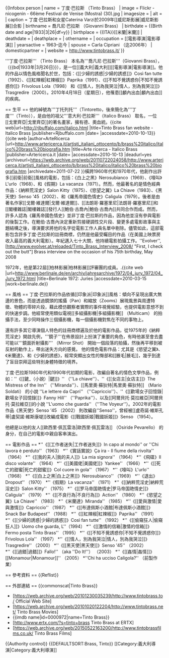 {{Infobox person
| name            = 丁度·巴拉斯 （Tinto Brass）
| image           = Flickr - nicogenin - 66ème Festival de Venise (Mostra) (30).jpg
| imagesize       = 
| alt             = 
| caption         = 丁度·巴拉斯和女星Caterina Varzi於2009年[[威尼斯影展|威尼斯影展]]合影
| birthname       = 喬凡尼·巴拉斯 （Giovanni Brass）
| birthdate       = {{Birth date and age|1933|3|26|df=y}}
| birthplace      = {{ITA}}[[米蘭|米蘭]]
| deathdate       = 
| deathplace      = 
| othername       = 
| occupation      = [[電影導演|電影導演]]
| yearsactive     = 1963–迄今
| spouse          = Carla Cipriani （迄2006年）
| domesticpartner = 
| website         = http://www.tintobrass.it/
}}

'''丁度·巴拉斯''' （Tinto Brass） 本名為'''喬凡尼·巴拉斯'''（Giovanni Brass），（{{bd|1933年|3月26日}}），是一位[[義大利|義大利]][[電影導演|電影導演]]。他的作品以情色風格聞名於世，包括：《[[少婦的誘惑|少婦的誘惑]]》Così fan tutte（1992）、《[[紅辣椒|紅辣椒]]》Paprika（1991）、《[[不知不覺誘惑你|不知不覺誘惑你]]》Frivolous Lola（1998） 和《[[情人，別為我哭泣|情人，別為我哭泣]]》Trasgredire（2000）。2010年4月18日（星期日），他罹患[[顱內出血|顱內出血]]的疾病。

== 生平 ==
他的綽號為'''丁托列托'''（Tintoretto，後來簡化為'''丁度'''（Tinto）），是由他的祖父'''意大利·巴拉斯'''（Italico Brass） 取名，一位[[戈里齊亞|戈里齊亞]]的著名畫家，擁有德、奧血統。<ref>{{cite web|url=http://rjbuffalo.com/italico.html |title=Tinto Brass fan website - Italico Brass |publisher=Rjbuffalo.com |date= |accessdate=2010-10-13}}</ref><ref>{{cite web |author=ArteRicerca |url=http://www.artericerca.it/artisti_italiani_ottocento/b/brass%20italico/italico%20brass%20biografia.htm |title=Arte ricerca - Italico Brass |publisher=Artericerca.it |date= |accessdate=2010-10-13 |deadurl=yes |archiveurl=https://web.archive.org/web/20110722024058/http://www.artericerca.it/artisti_italiani_ottocento/b/brass%20italico/italico%20brass%20biografia.htm |archivedate=2011-07-22 }}</ref>橫跨1960年代和1970年代，他創作出許多[[前衛|前衛]]風格的電影，包括：《白上之黑》Nerosubianco（1969）、《嚎叫》L'urlo（1968）、和《假期》La vacanza（1971）。然而，他最著名的是情色經典作品：《納粹荒淫史》Salon Kitty（1975）、《慾望之翼》La Chiave（1983）、《黑天使》Senso '45（2002）、和《羅馬帝國色情史》Caligula（1979）。後者是由著名作家[[戈爾·維達爾|戈爾·維達爾]]、[[法朗哥·羅塞里尼|法朗哥·羅塞里尼]]和[[閣樓雜誌|閣樓雜誌]]發行人[[鮑伯·古喬內|鮑伯·古喬內]]共同合作而成。然而，許多人認為《羅馬帝國色情史》並非丁度·巴拉斯的作品，因為他並沒有參與電影的後製工作。在鮑伯·古喬內決定重新剪接硬調性交片段、變更多處電影故事與主題結構之後，導演要求將他的名字從電影工作人員名單中剔除。儘管如此，這部電影包含許多丁度·巴拉斯的註冊商標，仍然是他最受矚目的作品（在美國上映票房收入最高的義大利電影）。年紀邁入七十大關，他持續電影拍攝工作。<ref>''Evolver'', [http://www.evolver.at/reloaded/Tinto_Brass_Interview_2008/ "First, I check out the butt"] Brass interview on the occasion of his 75th birthday, May 2008</ref>

1972年，他是第22屆[[柏林影展|柏林影展]]評審團的成員。.<ref name="berlinale 1972">{{cite web |url=http://www.berlinale.de/en/archiv/jahresarchive/1972/04_jury_1972/04_Jury_1972.html |title=Berlinale 1972: Juries |accessdate=2010-03-15 |work=berlinale.de}}</ref>

== 風格 ==
丁度·巴拉斯的作品依循[[印象派|印象派]]風格：傾向不呈現出廣大無邊的景色，而是透過鏡頭的搖攝（Pan）和縮放（Zooms）展現風景與周遭特徵、物體的零碎片段，藉此模仿觀察者實際的事件視覺經驗，也提供電影意想不到的快速步調。他經常使用類似電視[[多組攝影機|多組攝影機]] （Multicam） 的拍攝手法，至少同時操作三個攝影機，每一個攝影機對焦在不同的事物上。

還有許多其它導演個人特色的註冊商標遍及於他的電影作品，從1975年的《納粹荒淫史》開啟先例，'''鏡子'''在佈景設計上扮演了重要的角色，有時他甚至會去盡可能以'''鏡面折射攝影''' （Mirror Shot） 開始一個段落的拍攝，然後再平移到被反射的動作上，帶出迷失方向的感覺。 他的情色電影作品：尤其是《慾望之翼》、《米蘭達》、和《少婦的誘惑》，經常突顯出女性的臀部和[[腋毛|腋毛]]，幾乎到達了盲目崇拜這些特別身體特徵的境界。

丁度·巴拉斯1980年代和1990年代初期的電影，改編自著名的情色文學作品，例如：''《[[鍵_（小說）|鍵]]》'' （''La chiave''）、''《[[女店主|女店主]]》The Mistress of the Inn'' （''Miranda''）、[[馬里奧·蘇狄特|馬里奧·蘇狄特]] （Mario Soldati） 的小說 ''Le lettere da Capri'' （''Capriccio''）、''《[[歡場女子回憶錄|歡場女子回憶錄]]》Fanny Hill'' （''Paprika''）、以及[[阿爾貝托·莫拉維亞|阿爾貝托·莫拉維亞]]的小說 ''L'uomo che guarda'' （''The Voyeur''）。2002年的電影作品《黑天使》Senso '45 （2002） 則改編自''Senso''，曾經被[[盧奇諾·維斯孔蒂|盧契諾·維斯康堤]]改編成電影《[[戰國妖姬|戰國妖姬]]》Senso （1954）。

他總是以他的友人[[歐西里·佩瓦雷洛|歐西里·佩瓦雷洛]] （Osiride Pevarello） 的身分，在自己的電影中親自客串演出。

== 電影作品 ==
*''《[[工作者迷失|工作者迷失]]》In capo al mondo'' or ''Chi lavora è perduto'' （1963）
*''《實話實說》Ça ira - Il fiume della rivolta'' （1964）
*''《[[我的夫人|我的夫人]]》La mia signora'' （1964）
*''《飛碟》Il disco volante'' （1964）
*''《[[美國佬|美國佬]]》Yankee'' （1966）
*''《[[死亡的甜蜜|死亡的甜蜜]]》Col cuore in gola'' （1967）
*''《嚎叫》L'urlo'' （1968）
*''《[[白上之黑|白上之黑]]》Nerosubianco'' （1969）
*''《退出》Dropout'' （1970）
*''《假期》La vacanza'' （1971）
*''《[[納粹荒淫史|納粹荒淫史]]》Salon Kitty'' （1975）
*''《[[罗马帝国艳情史|罗马帝国艳情史]]》Caligula'' （1979）
*''《[[不良行為|不良行為]]》Action'' （1980）
*''《慾望之翼》La Chiave'' （1983）
*''《米蘭達》Miranda'' （1985）
*''《[[愛與激情|愛與激情]]》Capriccio'' （1987）
*''《[[布達佩斯小酒館|布達佩斯小酒館]]》Snack Bar Budapest'' （1988）
*''《[[紅辣椒|紅辣椒]]》Paprika'' （1991）
*''《[[少婦的誘惑|少婦的誘惑]]》Così fan tutte'' （1992）
*''《[[偷窺狂人|偷窺狂人]]》Uomo che guarda, L''（1994）
*''《[[激情的信箱|激情的信箱]]》Fermo posta Tinto Brass'' （1995）
*''《[[不知不覺誘惑你|不知不覺誘惑你]]》Frivolous Lola'' （1997）
*''《[[情人，別為我哭泣|情人，別為我哭泣]]》Trasgredire'' （2000）
*''《[[黑天使|黑天使]]》Senso '45'' （2002）
*''《[[過錯|過錯]]》Fallo!'' （aka ''Do It!''） （2003）
*''《[[姦情|姦情]]》[[Monamour|Monamour]]'' （2005）
*''Chi ha ucciso Caligola?'' （前製作業）

== 參考資料 ==
{{Reflist}}

== 外部連結 ==
{{commonscat|Tinto Brass}}
* [https://web.archive.org/web/20101230035239/http://www.tintobrass.to/ Official Web Site]
* [https://web.archive.org/web/20101020122204/http://www.tintobrass.net/ Tinto Brass Movies]
* {{imdb name|id=0000972|name=Tinto Brass}}
* [http://www.ertx.com/?s=tinto+brass Tinto Brass at ERTX]
* [https://web.archive.org/web/20150522163200/http://www.tintobrassfilms.co.uk/ Tinto Brass Films]

{{Authority control}}
{{DEFAULTSORT:Brass, Tinto}}
[[Category:義大利導演|Category:義大利導演]]